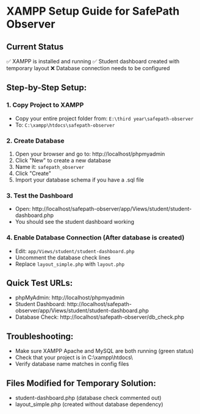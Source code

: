 # XAMPP Setup Guide for SafePath Observer

## Current Status
✅ XAMPP is installed and running
✅ Student dashboard created with temporary layout
❌ Database connection needs to be configured

## Step-by-Step Setup:

### 1. Copy Project to XAMPP
- Copy your entire project folder from: `E:\third year\safepath-observer`
- To: `C:\xampp\htdocs\safepath-observer`

### 2. Create Database
1. Open your browser and go to: http://localhost/phpmyadmin
2. Click "New" to create a new database
3. Name it: `safepath_observer`
4. Click "Create"
5. Import your database schema if you have a .sql file

### 3. Test the Dashboard
- Open: http://localhost/safepath-observer/app/Views/student/student-dashboard.php
- You should see the student dashboard working

### 4. Enable Database Connection (After database is created)
- Edit: `app/Views/student/student-dashboard.php`
- Uncomment the database check lines
- Replace `layout_simple.php` with `layout.php`

## Quick Test URLs:
- phpMyAdmin: http://localhost/phpmyadmin
- Student Dashboard: http://localhost/safepath-observer/app/Views/student/student-dashboard.php
- Database Check: http://localhost/safepath-observer/db_check.php

## Troubleshooting:
- Make sure XAMPP Apache and MySQL are both running (green status)
- Check that your project is in C:\xampp\htdocs\
- Verify database name matches in config files

## Files Modified for Temporary Solution:
- student-dashboard.php (database check commented out)
- layout_simple.php (created without database dependency)
